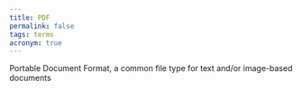 ```yaml
---
title: PDF
permalink: false
tags: terms
acronym: true
---
```

Portable Document Format, a common file type for text and/or image-based documents